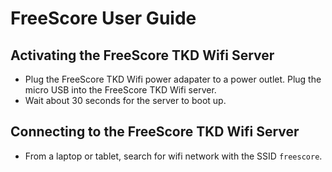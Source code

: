 # FreeScore User Guide

## Activating the FreeScore TKD Wifi Server

- Plug the FreeScore TKD Wifi power adapater to a power outlet. Plug the micro USB into the FreeScore TKD Wifi server.
- Wait about 30 seconds for the server to boot up.

## Connecting to the FreeScore TKD Wifi Server
- From a laptop or tablet, search for wifi network with the SSID `freescore`. 